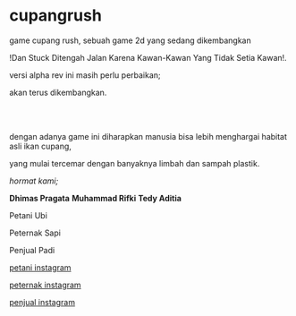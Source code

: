 # cupangrush
<p>game cupang rush, sebuah game 2d yang sedang dikembangkan</p>
<p>!Dan Stuck Ditengah Jalan Karena Kawan-Kawan Yang Tidak Setia Kawan!.</p>
<p>versi alpha rev ini masih perlu perbaikan;</p>
<p>akan terus dikembangkan.</p>
<br></br>
<p>dengan adanya game ini diharapkan manusia bisa lebih menghargai habitat asli ikan cupang,</p> 
<p>yang mulai tercemar dengan banyaknya limbah dan sampah plastik.</p>

<p><i>hormat kami;</i></p>
<b>Dhimas Pragata</b>
<b>Muhammad Rifki</b>
<b>Tedy Aditia</b>
<p>Petani Ubi</p>
<p>Peternak Sapi</p>
<p>Penjual Padi</p>

<p><a href="www.instagram.com/hekilledhim">petani instagram</a></p>
<p><a href="www.instagram.com/rikurifuki">peternak instagram</a></p>
<p><a href="www.instagram.com/tedyaditeaaa">penjual instagram</a></p>
